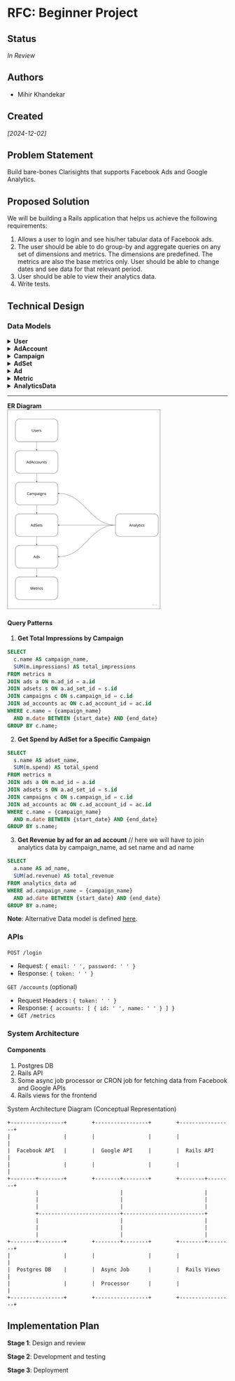 # **RFC: Beginner Project**

## **Status**  
*In Review*

## **Authors**  
- Mihir Khandekar

## **Created**
_[2024-12-02]_  

## **Problem Statement**  

Build bare-bones Clarisights that supports Facebook Ads and Google Analytics.

## **Proposed Solution**  
We will be building a Rails application that helps us achieve the following requirements:

1. Allows a user to login and see his/her tabular data of Facebook ads.
2. The user should be able to do group-by and aggregate queries on any set of dimensions and metrics. The dimensions are predefined. The metrics are also the base metrics only. User should be able to change dates and see data for that relevant period.
3. User should be able to view their analytics data.
3. Write tests.

## **Technical Design**  

### **Data Models**  

<details>
<summary><strong>User</strong></summary>

- **Fields**:
  - `id` (primary key, UUID or integer)
  - `email` (string)
  - `encrypted_password` (string, provided by Devise)

- **Relationships**:
  - Users can be associated with one or more ad accounts if multi-user support is needed.

</details>

<details>
<summary><strong>AdAccount</strong></summary>

- **Fields**:
  - `id` (primary key, UUID or integer)
  - `name` (string)
  - `user_id` (foreign key)

- **Relationships**:
  - Belongs to a User.
  - Has many Campaigns.

</details>

<details>
<summary><strong>Campaign</strong></summary>

- **Fields**:
  - `id` (primary key, UUID or integer)
  - `name` (string)
  - `objective` (string)
  - `start_date` (date)
  - `end_date` (date)
  - `daily_budget` (integer)
  - `lifetime_budget` (integer)
  - `buying_type` (string)
  - `ad_account_id` (foreign key)

- **Relationships**:
  - Belongs to an AdAccount.
  - Has many AdSets.

</details>

<details>
<summary><strong>AdSet</strong></summary>

- **Fields**:
  - `id` (primary key, UUID or integer)
  - `name` (string)
  - `optimization_goal` (string)
  - `start_date` (date)
  - `end_date` (date)
  - `daily_budget` (integer)
  - `lifetime_budget` (integer)
  - `billing_event` (string)
  - `bid_strategy` (string)
  - `campaign_id` (foreign key)

- **Relationships**:
  - Belongs to a Campaign.
  - Has many Ads.

</details>

<details>
<summary><strong>Ad</strong></summary>

- **Fields**:
  - `id` (primary key, UUID or integer)
  - `name` (string)
  - `landing_pages` (string)
  - `ad_type` (string)
  - `ad_format` (string)
  - `start_date` (date)
  - `facebook_post` (string)
  - `instagram_post` (string)
  - `ad_set_id` (foreign key)

- **Relationships**:
  - Belongs to an AdSet.
  - Has many Metrics.

</details>

<details>
<summary><strong>Metric</strong></summary>

- **Fields**:
  - `id` (primary key)
  - `ad_id` (foreign key)
  - `date` (date)
  - `impressions` (integer)
  - `all_clicks` (integer)
  - `clicks` (integer)
  - `spend` (integer)
  - `all_ctr` (float)
  - `ctr` (float)
  - `cplc` (float)
  - `cpc` (float)
  - `comments` (integer)
  - `likes` (integer)
  - `spend` (integer)
  - `landing_page_views` (integer)
  - `mobile_app_installs` (integer)
  - `video_plays` (integer)
  - `conversions` (integer)
  - Other ad metrics as needed.

- **Relationships**:
  - Belongs to an Ad.

</details>

<details>
<summary><strong>AnalyticsData</strong></summary>

- **Fields**:
  - `id` (primary key)
  - `campaign_name` (string)
  - `adset_name` (string)
  - `ad_name` (string)
  - `revenue` (integer)
  - `date` (date)

- **Relationships**:
  - Belongs to a Campaign, AdSet, and Ad.

</details>

---

**ER Diagram**
<br />
<img src="image.png" alt="Clarisights-Data-Model" width="350"/>

#### Query Patterns

1. **Get Total Impressions by Campaign**
  ```sql
  SELECT 
    c.name AS campaign_name, 
    SUM(m.impressions) AS total_impressions
  FROM metrics m
  JOIN ads a ON m.ad_id = a.id
  JOIN adsets s ON a.ad_set_id = s.id
  JOIN campaigns c ON s.campaign_id = c.id
  JOIN ad_accounts ac ON c.ad_account_id = ac.id
  WHERE c.name = {campaign_name}
    AND m.date BETWEEN {start_date} AND {end_date}
  GROUP BY c.name;
  ```

2. **Get Spend by AdSet for a Specific Campaign**
```sql
SELECT
  s.name AS adset_name,
  SUM(m.spend) AS total_spend
FROM metrics m
JOIN ads a ON m.ad_id = a.id
JOIN adsets s ON a.ad_set_id = s.id
JOIN campaigns c ON s.campaign_id = c.id
JOIN ad_accounts ac ON c.ad_account_id = ac.id
WHERE c.name = {campaign_name}
  AND m.date BETWEEN {start_date} AND {end_date}
GROUP BY s.name;
```

3. **Get Revenue by ad for an ad account**
// here we will have to join analytics data by campaign_name, ad set name and ad name
```sql
SELECT
  a.name AS ad_name,
  SUM(ad.revenue) AS total_revenue
FROM analytics_data ad
WHERE ad.campaign_name = {campaign_name}
  AND ad.date BETWEEN {start_date} AND {end_date}
GROUP BY a.name;
```

**Note**: Alternative Data model is defined [here](./alternative-data-model.md).

### **APIs**  

`POST /login`
- Request: `{ email: ' ', password: ' ' }`
- Response: `{ token: ' ' }`
   
`GET /accounts` (optional)
- Request Headers : `{ token: ' ' }`
- Response: `{ accounts: [ { id: ' ', name: ' ' } ] }`
- `GET /metrics`

### **System Architecture**  

#### Components
1. Postgres DB
2. Rails API
3. Some async job processor or CRON job for fetching data from Facebook and Google APIs
4. Rails views for the frontend

System Architecture Diagram (Conceptual Representation)
```
+-----------------+        +-----------------+        +-----------------+
|                 |        |                 |        |                 |
|  Facebook API   |        |  Google API     |        |  Rails API      |
|                 |        |                 |        |                 |
+--------+--------+        +--------+--------+        +--------+--------+
         |                          |                          |
         |                          |                          |
         |                          |                          |
         +--------------------------+--------------------------+
         |                          |                          |
         |                          |                          |
         |                          |                          |
+--------+--------+        +--------+--------+        +--------+--------+
|                 |        |                 |        |                 |
|  Postgres DB    |        |  Async Job      |        |  Rails Views    |
|                 |        |  Processor      |        |                 |
+-----------------+        +-----------------+        +-----------------+
```

## **Implementation Plan**  

**Stage 1**: Design and review

**Stage 2**: Development and testing  

**Stage 3**: Deployment  

